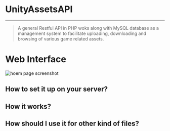 # UnityAssetsAPI
----------

>  A general Restful API in PHP woks along with MySQL database as a management system to facilitate uploading, downloading and browsing of various game related assets.   
 
# Web Interface
![hoem page screenshot](https://github.com/AmousQiu/UnityAssetsAPI/blob/master/Screenshots/ServerHomePage.PNG=1000x)

## How to set it up on your server?  


## How it works?      
       
    

## How should I use it for other kind of files? 

